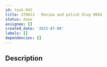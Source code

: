 ```yaml
---
id: task-042
title: ST0013 - Review and polish blog 0004
status: done
assignee: []
created_date: '2025-07-08'
labels: []
dependencies: []
---
```


## Description
